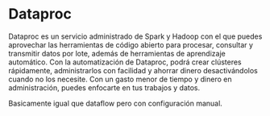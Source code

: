 # Dataproc

Dataproc es un servicio administrado de Spark y Hadoop con el que puedes aprovechar las herramientas de código abierto para procesar, consultar y transmitir datos por lote, además de herramientas de aprendizaje automático. Con la automatización de Dataproc, podrá crear clústeres rápidamente, administrarlos con facilidad y ahorrar dinero desactivándolos cuando no los necesite. Con un gasto menor de tiempo y dinero en administración, puedes enfocarte en tus trabajos y datos.

Basicamente igual que dataflow pero con configuración manual.